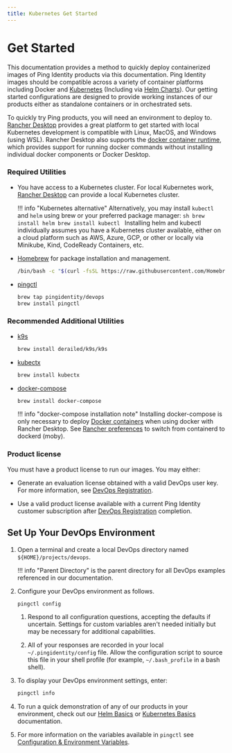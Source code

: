 ```yaml
---
title: Kubernetes Get Started
---
```

# Get Started

This documentation provides a method to quickly deploy containerized images of Ping Identity products via this documentation. Ping Identity images should be compatible across a variety of container platforms including Docker and [Kubernetes](https://www.cncf.io/certification/software-conformance/) (Including via [Helm Charts](https://helm.pingidentity.com/)). Our getting started configurations are designed to provide working instances of our products either as standalone containers or in orchestrated sets.

To quickly try Ping products, you will need an environment to deploy to. [Rancher Desktop](https://rancherdesktop.io) provides a great platform to get started with local Kubernetes development is compatible with Linux, MacOS, and Windows (using WSL). Rancher Desktop also supports the [docker container runtime](https://docs.rancherdesktop.io/preferences#container-runtime), which provides support for running docker commands without installing individual docker components or Docker Desktop.

### Required Utilities

* You have access to a Kubernetes cluster. For local Kubernetes work, [Rancher Desktop](https://rancherdesktop.io) can provide a local Kubernetes cluster.

    !!! info "Kubernetes alternative"
          Alternatively, you may install `kubectl` and `helm` using brew or your preferred package manager:
          ```sh
          brew install helm
          brew install kubectl
          ```
          Installing helm and kubectl individually assumes you have a Kubernetes cluster available, either on a cloud platform such as AWS, Azure, GCP, or other or locally via Minikube, Kind, CodeReady Containers, etc.


* [Homebrew](https://brew.sh) for package installation and management.
    ```sh
    /bin/bash -c "$(curl -fsSL https://raw.githubusercontent.com/Homebrew/install/HEAD/install.sh)"
    ```

* [pingctl](pingctlUtil.md#installation)

    ```sh
    brew tap pingidentity/devops
    brew install pingctl
    ```

### Recommended Additional Utilities
* [k9s](https://k9scli.io/)
    ```sh
    brew install derailed/k9s/k9s
    ```
* [kubectx](https://github.com/ahmetb/kubectx)
    ```sh
    brew install kubectx
    ```
* [docker-compose](https://docs.docker.com/compose/install/)
    ```sh
    brew install docker-compose
    ```

    !!! info "docker-compose installation note"
          Installing docker-compose is only necessary to deploy [Docker containers](getStartedWithGitRepo.md) when using docker with Rancher Desktop. See [Rancher preferences](https://docs.rancherdesktop.io/preferences#container-runtime) to switch from containerd to dockerd (moby).

### Product license

You must have a product license to run our images. You may either:

* Generate an evaluation license obtained with a valid DevOps user key. For more information, see [DevOps Registration](devopsRegistration.md).

* Use a valid product license available with a current Ping Identity customer subscription after [DevOps Registration](devopsRegistration.md) completion.

## Set Up Your DevOps Environment

1. Open a terminal and create a local DevOps directory named `${HOME}/projects/devops`.

    !!! info "Parent Directory"
        is the parent directory for all DevOps examples referenced in our documentation.

1. Configure your DevOps environment as follows.

      ```sh
      pingctl config
      ```

      1. Respond to all configuration questions, accepting the defaults if uncertain. Settings for custom variables aren't needed initially but may be necessary for additional capabilities.

      1. All of your responses are recorded in your local `~/.pingidentity/config` file. Allow the configuration script to source this file in your shell profile (for example, `~/.bash_profile` in a bash shell).

1. To display your DevOps environment settings, enter:

      ```sh
      pingctl info
      ```

1. To run a quick demonstration of any of our products in your environment, check out our [Helm Basics](HelmBasics.md) or [Kubernetes Basics](k8sBasics.md) documentation.

2. For more information on the variables available in ```pingctl``` see [Configuration & Environment Variables](configVars.md).